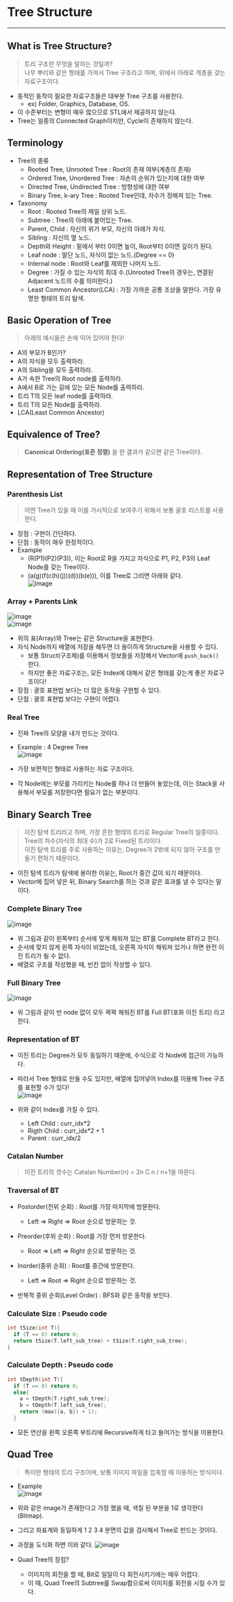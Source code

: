 # Tree Structure
---
## What is Tree Structure?
> 트리 구조란 무엇을 말하는 것일까?  
> 나무 뿌리와 같은 형태를 가져서 Tree 구조라고 하며, 위에서 아래로 계층을 갖는 자료구조이다.  
- 동적인 동작이 필요한 자료구조들은 대부분 Tree 구조를 사용한다.
  - ex) Folder, Graphics, Database, OS.
- 이 수준부터는 변형이 매우 많으므로 STL에서 제공하지 않는다.
- Tree는 일종의 Connected Graph이지만, Cycle이 존재하지 않는다.

## Terminology
- Tree의 종류
  - Rooted Tree, Unrooted Tree : Root의 존재 여부(계층의 존재)
  - Ordered Tree, Unordered Tree : 자손의 순위가 있는지에 대한 여부
  - Directed Tree, Undirected Tree : 방향성에 대한 여부
  - Binary Tree, k-ary Tree : Rooted Tree인데, 차수가 정해져 있는 Tree.
- Taxonomy
  - Root : Rooted Tree의 제일 상위 노드.
  - Subtree : Tree의 아래에 붙어있는 Tree.
  - Parent, Child : 자신의 위가 부모, 자신의 아래가 자식.
  - Sibling : 자신의 옆 노드.
  - Depth와 Height : 밑에서 부터 0이면 높이, Root부터 0이면 깊이가 된다.
  - Leaf node : 말단 노드, 자식이 없는 노드.(Degree == 0)
  - Internal node : Root와 Leaf를 제외한 나머지 노드.
  - Degree : 가질 수 있는 자식의 최대 수.(Unrooted Tree의 경우는, 연결된 Adjacent 노드의 수를 의미한다.)
  - Least Common Ancestor(LCA) : 가장 가까운 공통 조상을 말한다. 가장 유명한 형태의 트리 탐색.

## Basic Operation of Tree
> 아래의 예시들은 손에 익어 있어야 한다!  
- A의 부모가 B인가?
- A의 자식을 모두 출력하라.
- A의 Sibling을 모두 출력하라.
- A가 속한 Tree의 Root node를 출력하라.
- A에서 B로 가는 길에 있는 모든 Node를 출력하라.
- 트리 T의 모든 leaf node를 출력하라.
- 트리 T의 모든 Node를 출력하라.
- LCA(Least Common Ancestor)

## Equivalence of Tree?
> __Canonical Ordering(표준 정렬)__ 을 한 결과가 같으면 같은 Tree이다.  

## Representation of Tree Structure
### Parenthesis List
> 어떤 Tree가 있을 때 이를 가시적으로 보여주기 위해서 보통 괄호 리스트를 사용한다.  
- 장점 : 구현이 간단하다.
- 단점 : 동작이 매우 한정적이다.
- Example 
  - (R(P1)(P2)(P3)), 이는 Root로 R을 가지고 자식으로 P1, P2, P3의 Leaf Node를 갖는 Tree이다.
  - (a(g)(f(c(h)(j))(d))(b(e))), 이를 Tree로 그리면 아래와 같다.  
  ![image](https://user-images.githubusercontent.com/71700079/144406488-6592e50f-2e85-4a7f-a516-9dbc471a63c6.png)   

### Array + Parents Link
![image](https://user-images.githubusercontent.com/71700079/144408644-d5705649-30af-4a4c-8346-e3228993e57a.png)  
![image](https://user-images.githubusercontent.com/71700079/144408775-28fc7be3-c2c7-421d-b352-aefaa70172e5.png)  
- 위의 표(Array)와 Tree는 같은 Structure을 표현한다.
- 자식 Node까지 배열에 저장을 해두면 더 용이하게 Structure을 사용할 수 있다.
  - 보통 Struct(구조체)를 이용해서 정보들을 저장해서 Vector에 ```push_back()``` 한다.
  - 하지만 좋은 자료구조는, 모든 Index에 대해서 같은 형태를 갖는게 좋은 자료구조이다!
- 장점 : 괄호 표현법 보다는 더 많은 동작을 구현할 수 있다.
- 단점 : 괄호 표현법 보다는 구현이 어렵다.

### Real Tree
- 진짜 Tree의 모양을 내가 만드는 것이다.
- Example : 4 Degree Tree  
![image](https://user-images.githubusercontent.com/71700079/144410083-63c83873-753a-4a03-8b94-9aa8825a4d55.png)  

- 가장 보편적인 형태로 사용하는 자료 구조이다.
- 각 Node에는 부모를 가리키는 Node를 하나 더 만들어 놓았는데, 이는 Stack을 사용해서 부모를 저장한다면 필요가 없는 부분이다.

## Binary Search Tree
> 이진 탐색 트리라고 하며, 가장 흔한 형태의 트리로 Regular Tree의 일종이다.  
> Tree의 차수(자식의 최대 수)가 2로 Fixed된 트리이다.  
> 이진 탐색 트리를 주로 사용하는 이유는, Degree가 2밖에 되지 않아 구조를 만들기 편하기 때문이다.  

- 이진 탐색 트리가 탐색에 용이한 이유는, Root가 중간 값이 되기 때문이다.
- Vector에 집어 넣은 뒤, Binary Search를 하는 것과 같은 효과를 낼 수 있다는 말이다.

### Complete Binary Tree
![image](https://user-images.githubusercontent.com/71700079/144414294-e9120d10-c111-4af2-8a69-fa317e20cb70.png)  

- 위 그림과 같이 왼쪽부터 순서에 맞게 채워져 있는 BT를 Complete BT라고 한다.
- 순서에 맞지 않게 왼쪽 자식이 비었는데, 오른쪽 자식이 채워져 있거나 하면 완전 이진 트리가 될 수 없다.
- 배열로 구조를 작성했을 때, 빈칸 없이 작성할 수 있다.

### Full Binary Tree
![image](https://user-images.githubusercontent.com/71700079/144414473-c76d75ef-0598-4613-a1e5-f1362248670c.png)  

- 위 그림과 같이 빈 node 없이 모두 꽉꽉 채워진 BT를 Full BT(포화 이진 트리) 라고 한다.

### Representation of BT
- 이진 트리는 Degree가 모두 동일하기 때문에, 수식으로 각 Node에 접근이 가능하다.
- 따라서 Tree 형태로 만들 수도 있지만, 배열에 집어넣어 Index를 이용해 Tree 구조를 표현할 수가 있다!  
![image](https://user-images.githubusercontent.com/71700079/144422874-87493d21-a45b-4a71-8472-6571824ec518.png)  

- 위와 같이 Index를 가질 수 있다.
  - Left Child : curr_idx*2
  - Rigth Child : curr_idx*2 + 1
  - Parent : curr_idx/2

### Catalan Number
> 이진 트리의 갯수는 Catalan Number(n) = 2n C n / n+1을 따른다.  

### Traversal of BT
- Postorder(전위 순회) : Root를 가장 마지막에 방문한다.
  - Left => Right => Root 순으로 방문하는 것.  
  
- Preorder(후위 순회) : Root를 가장 먼저 방문한다.
  - Root => Left => Right 순으로 방문하는 것.  
  
- Inorder(중위 순회) : Root를 중간에 방문한다.
  - Left => Root => Right 순으로 방문하는 것.  

- 반복적 중위 순회(Level Order) : BFS와 같은 동작을 보인다.

### Calculate Size : Pseudo code
```C++
int tSize(int T){
  if (T == 0) return 0;
  return tSize(T.left_sub_tree) + tSize(T.right_sub_tree);
}
```
### Calculate Depth : Pseudo code
```C++
int tDepth(int T){
  if (T == 0) return 0;
  else{
    a = tDepth(T.right_sub_tree);
    b = tDepth(T.left_sub_tree);
    return (max({a, b}) + 1);
  }
```
- 모든 연산을 왼쪽 오른쪽 부트리에 Recursive하게 타고 들어가는 방식을 이용한다.

## Quad Tree  
> 특이한 형태의 트리 구조이며, 보통 이미지 파일을 압축할 때 이용하는 방식이다.  

- Example  
![image](https://user-images.githubusercontent.com/71700079/144411079-ae6e0881-5060-47f6-86f9-04bc421d004b.png)  

- 위와 같은 image가 존재한다고 가정 했을 때, 색칠 된 부분을 1로 생각한다(Bitmap).
- 그리고 좌표계와 동일하게 1 2 3 4 분면의 값을 검사해서 Tree로 만드는 것이다.
- 과정을 도식화 하면 이와 같다.
![image](https://user-images.githubusercontent.com/71700079/144411536-f20b9191-5e1c-483f-837e-e01d28cb47f9.png)  

- Quad Tree의 장점?
  - 이미지의 회전을 할 때, Bit로 일일이 다 회전시키기에는 매우 어렵다.
  - 이 때, Quad Tree의 Subtree를 Swap함으로써 이미지를 회전을 시킬 수가 있다.
